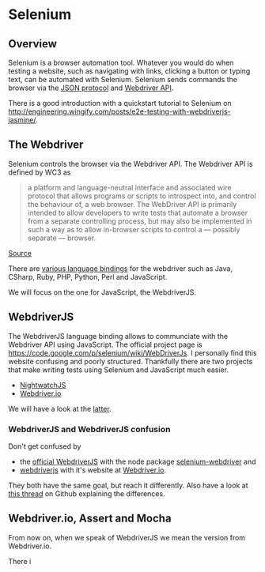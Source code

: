 # Selenium

## Overview
Selenium is a browser automation tool. Whatever you would do when testing a website, such as navigating with links, clicking a button or typing text, can be automated with Selenium. Selenium sends commands the browser via the [JSON protocol](https://code.google.com/p/selenium/wiki/JsonWireProtocol) and [Webdriver API](http://www.w3.org/TR/webdriver/).

There is a good introduction with a quickstart tutorial to Selenium on http://engineering.wingify.com/posts/e2e-testing-with-webdriverjs-jasmine/.

## The Webdriver
Selenium controls the browser via the Webdriver API. The Webdriver API is defined by WC3 as
> a platform and language-neutral interface and associated wire protocol that  allows programs or scripts to introspect into, and control the behaviour of, a web browser. The WebDriver API is primarily intended to allow developers to write tests that automate a browser from a separate controlling process, but may also be implemented in such a way as to allow in-browser scripts to control a — possibly separate — browser.

[Source](http://www.w3.org/TR/webdriver/)

There are [various language bindings](http://docs.seleniumhq.org/docs/03_webdriver.jsp) for the webdriver such as Java, CSharp, Ruby, PHP, Python, Perl and JavaScript.

We will focus on the one for JavaScript, the WebdriverJS.

## WebdriverJS
The WebdriverJS language binding allows to communciate with the Webdriver API using JavaScript. The official project page is https://code.google.com/p/selenium/wiki/WebDriverJs. I personally find this website confusing and poorly structured. Thankfully there are two projects that make writing tests using Selenium and JavaScript much easier.

- [NightwatchJS](http://nightwatchjs.org/)
- [Webdriver.io](http://webdriver.io/)

We will have a look at the [latter](http://webdriver.io/).

### WebdriverJS and WebdriverJS confusion
Don't get confused by
- the [official WebdriverJS](https://code.google.com/p/selenium/wiki/WebDriverJs) with the node package [selenium-webdriver](https://www.npmjs.org/package/selenium-webdriver) and
- [webdriverjs](https://www.npmjs.org/package/webdriverjs) with it's website at [Webdriver.io](http://webdriver.io/).

They both have the same goal, but reach it differently. Also have a look at [this thread](https://github.com/webdriverio/webdriverio/issues/138) on Github explaining the differences.

## Webdriver.io, Assert and Mocha
From now on, when we speak of WebdriverJS we mean the version from Webdriver.io.

There i



